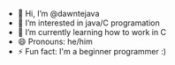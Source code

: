 - 👋 Hi, I’m @dawntejava
- 👀 I’m interested in java/C programation
- 🌱 I’m currently learning how to work in C
- 😄 Pronouns: he/him
- ⚡ Fun fact: I'm a beginner programmer :)

<!---
dawntejava/dawntejava is a ✨ special ✨ repository because its `README.md` (this file) appears on your GitHub profile.
You can click the Preview link to take a look at your changes.
--->
